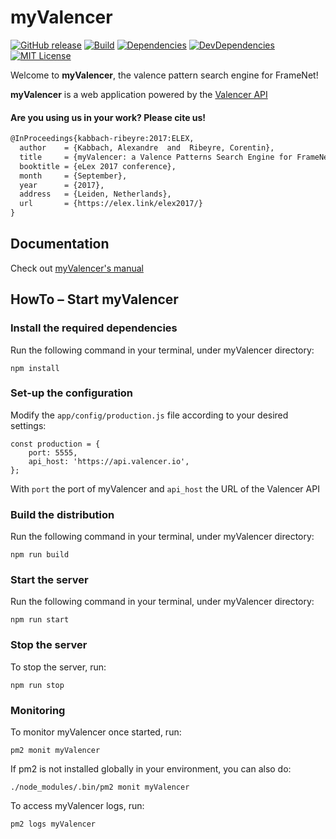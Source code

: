 # myValencer
[![GitHub release][release-image]][release-url]
[![Build][travis-image]][travis-url]
[![Dependencies][david-image]][david-url]
[![DevDependencies][david-dev-dep-image]][david-dev-url]
[![MIT License][license-image]][license-url]

Welcome to **myValencer**, the valence pattern search engine for FrameNet!

**myValencer** is a web application powered by the [Valencer API](https://github.com/akb89/valencer)

#### Are you using us in your work? Please cite us!
```latex
@InProceedings{kabbach-ribeyre:2017:ELEX,
  author    = {Kabbach, Alexandre  and  Ribeyre, Corentin},
  title     = {myValencer: a Valence Patterns Search Engine for FrameNet},
  booktitle = {eLex 2017 conference},
  month     = {September},
  year      = {2017},
  address   = {Leiden, Netherlands},
  url       = {https://elex.link/elex2017/}
}
```

## Documentation
Check out [myValencer's manual](https://akb89.github.io/myValencer/)

## HowTo &ndash; Start myValencer

### Install the required dependencies
Run the following command in your terminal, under myValencer directory:
```
npm install
```

### Set-up the configuration
Modify the `app/config/production.js` file according to your desired settings:
```
const production = {
    port: 5555,
    api_host: 'https://api.valencer.io',
};
```
With `port` the port of myValencer and `api_host` the URL of the Valencer API

### Build the distribution
Run the following command in your terminal, under myValencer directory:
```
npm run build
```

### Start the server
Run the following command in your terminal, under myValencer directory:
```
npm run start
```

### Stop the server
To stop the server, run:
```
npm run stop
```

### Monitoring
To monitor myValencer once started, run:
```
pm2 monit myValencer
```
If pm2 is not installed globally in your environment, you can also do:
```
./node_modules/.bin/pm2 monit myValencer
```

To access myValencer logs, run:
```
pm2 logs myValencer
```

[release-image]:https://img.shields.io/github/release/akb89/myvalencer.svg?style=flat-square
[release-url]:https://github.com/akb89/myvalencer/releases/latest
[travis-image]:https://img.shields.io/travis/akb89/myValencer.svg?style=flat-square
[travis-url]:https://travis-ci.org/akb89/myValencer
[coverage-image]:https://img.shields.io/coveralls/akb89/myvalencer/master.svg?style=flat-square
[coverage-url]:https://coveralls.io/github/akb89/myValencer?branch=master
[license-image]:http://img.shields.io/badge/license-MIT-000000.svg?style=flat-square
[license-url]:LICENSE.txt
[david-url]: https://david-dm.org/akb89/myvalencer
[david-image]: https://david-dm.org/akb89/myvalencer.svg?style=flat-square
[david-dev-dep-image]: https://img.shields.io/david/dev/akb89/myvalencer.svg?style=flat-square
[david-dev-url]: https://david-dm.org/akb89/myvalencer?type=dev
